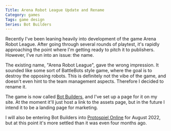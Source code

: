 ```yaml
---
Title: Arena Robot League Update and Rename
Category: games
Tags: game design
Series: Bot Builders
---
```


Recently I've been leaning heavily into development of the game Arena Robot League.
After going through several rounds of playtest, it's rapidly approaching the point where I'm getting ready to pitch it to publishers.
However, I've run into an issue: the name.

The existing name, "Arena Robot League", gave the wrong impression.
It sounded like some sort of BattleBots style game, where the goal is to destroy the opposing robots.
This is definitely not the vibe of the game, and doesn't even hint to the team management aspects.
Therefore I decided to rename it.

The game is now called [Bot Builders][], and I've set up a page for it on my site.
At the moment it'll just host a link to the assets page, but in the future I intend it to be a landing page for marketing.

I will also be entering Bot Builders into [Protospiel Online][] for August 2022, but at this point it's more settled than it was even four months ago.

[Bot Builders]: {filename}/pages/games/bot-builders.md
[Protospiel Online]: https://protospiel.online/
